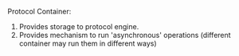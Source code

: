 Protocol Container:
1) Provides storage to protocol engine.
2) Provides mechanism to run 'asynchronous' operations (different container may run them in different ways)
   <add more things here now or in future>